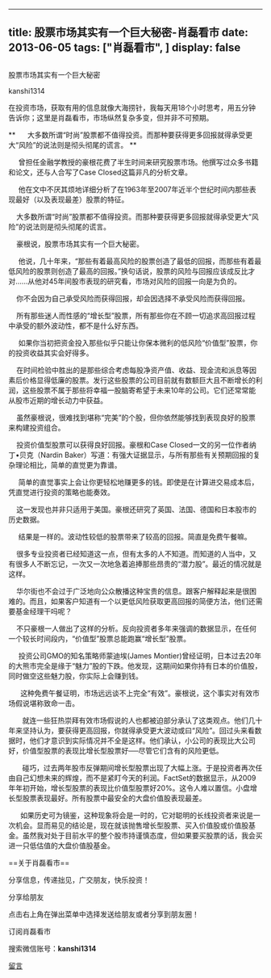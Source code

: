 
---
title:  股票市场其实有一个巨大秘密-肖磊看市
date: 2013-06-05
tags: ["肖磊看市", ]
display: false
---


## 



股票市场其实有一个巨大秘密




kanshi1314




在投资市场，获取有用的信息就像大海捞针，我每天用18个小时思考，用五分钟告诉你；这里是肖磊看市，市场纵然复杂多变，但并非不可预期。


** &nbsp; &nbsp; &nbsp;大多数所谓“时尚”股票都不值得投资。而那种要获得更多回报就得承受更大“风险”的说法则是彻头彻尾的谎言。 **

 

 &nbsp; &nbsp; &nbsp;曾担任金融学教授的豪根花费了半生时间来研究股票市场。他撰写过众多书籍和论文，还与人合写了Case Closed这篇非凡的分析文章。

 &nbsp; &nbsp; &nbsp;他在文中不厌其烦地详细分析了在1963年至2007年近半个世纪时间内那些表现最好（以及表现最差）股票的特征。

 &nbsp; &nbsp; 大多数所谓“时尚”股票都不值得投资。而那种要获得更多回报就得承受更大“风险”的说法则是彻头彻尾的谎言。

 &nbsp; &nbsp; 豪根说，股票市场其实有一个巨大秘密。

 &nbsp; &nbsp; &nbsp;他说，几十年来，“那些有着最高风险的股票创造了最低的回报，而那些有着最低风险的股票则创造了最高的回报。”换句话说，股票的风险与回报应该成反比才对......从他对45年间股市表现的研究看，市场对风险的回报一向是为负的。

 &nbsp; &nbsp; 你不会因为自己承受风险而获得回报，却会因选择不承受风险而获得回报。

 &nbsp; &nbsp; 所有那些迷人而性感的“增长型”股票，所有那些你在不顾一切追求高回报过程中承受的额外波动性，都不是什么好东西。

 &nbsp; &nbsp; &nbsp;如果你当初把资金投入那些似乎只能让你保本微利的低风险“价值型”股票，你的投资收益其实会好得多。

 &nbsp; &nbsp; 在时间检验中胜出的是那些综合考虑每股净资产值、收益、现金流和派息等因素后价格显得低廉的股票。发行这些股票的公司目前就有数额巨大且不断增长的利润，这些股票不属于那些将幸福一股脑寄希望于未来10年的公司。它们还常常能从股市近期的增长动力中获益。

 &nbsp; &nbsp; 虽然豪根说，很难找到堪称“完美”的个股，但你依然能够找到表现良好的股票来构建投资组合。

 &nbsp; &nbsp; 投资价值型股票可以获得良好回报。豪根和Case Closed一文的另一位作者纳丁•贝克（Nardin Baker）写道：有强大证据显示，与所有那些有关预期回报的复杂理论相比，简单的直觉更为靠谱。

 &nbsp; &nbsp; &nbsp;简单的直觉事实上会让你更轻松地赚更多的钱。即使是在计算进交易成本后，凭直觉进行投资的策略也能奏效。

 &nbsp; &nbsp; 这一发现也并非只适用于美国。豪根还研究了英国、法国、德国和日本股市的历史数据。

 &nbsp; &nbsp; &nbsp;结果是一样的。波动性较低的股票带来了较高的回报。简直是免费午餐嘛。

 &nbsp; &nbsp; 很多专业投资者已经知道这一点，但有太多的人不知道。而知道的人当中，又有很多人不断忘记，一次又一次地急着追捧那些昂贵的“潜力股”。最近的情况就是这样。

 &nbsp; &nbsp; 华尔街也不会过于广泛地向公众散播这种宝贵的信息。跟客户解释起来是很困难的。而且，如果客户知道有一个以更低风险获取更高回报的简便方法，他们还需要基金经理干吗呢？

 &nbsp; &nbsp; 不只豪根一人做出了这样的分析。反向投资者多年来强调的数据显示，在任何一个较长时间段内，“价值型”股票总能跑赢“增长型”股票。

 &nbsp; &nbsp; &nbsp;投资公司GMO的知名策略师蒙迪埃(James Montier)曾经证明，日本过去20年的大熊市完全是缘于“魅力”股的下跌。他发现，这期间如果你持有日本的价值股，同时做空这些魅力股，你实际上会赚到钱。

 &nbsp; &nbsp; &nbsp; 这种免费午餐证明，市场远远谈不上完全“有效”。豪根说，这个事实对有效市场假说堪称致命一击。

 &nbsp; &nbsp; &nbsp; &nbsp;就连一些狂热崇拜有效市场假说的人也都被迫部分承认了这类观点。他们几十年来坚持认为，要获得更高回报，你就得承受更大波动或曰“风险”。回过头来看数据时，他们才意识到实际情况并不全是这样。他们承认，小公司的表现比大公司好，价值型股票的表现比增长型股票好──尽管它们含有的风险更低。

 &nbsp; &nbsp; &nbsp; &nbsp;碰巧，过去两年股市反弹期间增长型股票出现了大幅上涨。于是投资者再次任由自己幻想未来的辉煌，而不是紧盯今天的利润。FactSet的数据显示，从2009年年初开始，增长型股票的表现比价值型股票好20%。这令人难以置信。小盘增长型股票表现最好。所有股票中最安全的大盘价值股表现最差。

 &nbsp; &nbsp; &nbsp; 如果历史可为镜鉴，这种现象将会是一时的，它对聪明的长线投资者来说是一次机会。显而易见的结论是，现在就该抛售增长型股票、买入价值股或价值股基金。虽然我对处于目前水平的整个股市持谨慎态度，但如果要买股票的话，我会买进一只低估值的大盘价值股基金。

 

 

 

==关于肖磊看市== 

分享信息，传递拙见，广交朋友，快乐投资！

 

分享给朋友

点击右上角在弹出菜单中选择发送给朋友或者分享到朋友圈！　

 

订阅肖磊看市

搜索微信账号：**kanshi1314**

 









[留言](javascript:;)


